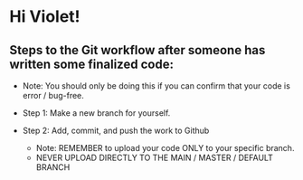 # Hi Violet!

## Steps to the Git workflow after someone has written some finalized code:
- Note: You should only be doing this if you can confirm that your code is error / bug-free. 

- Step 1: Make a new branch for yourself. 
- Step 2: Add, commit, and push the work to Github 
    - Note: REMEMBER to upload your code ONLY to your specific branch.
    - NEVER UPLOAD DIRECTLY TO THE MAIN / MASTER / DEFAULT BRANCH